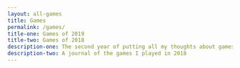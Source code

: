 ```yaml
---
layout: all-games
title: Games
permalink: /games/
title-one: Games of 2019
title-two: Games of 2018
description-one: The second year of putting all my thoughts about games into words
description-two: A journal of the games I played in 2018
---
```

